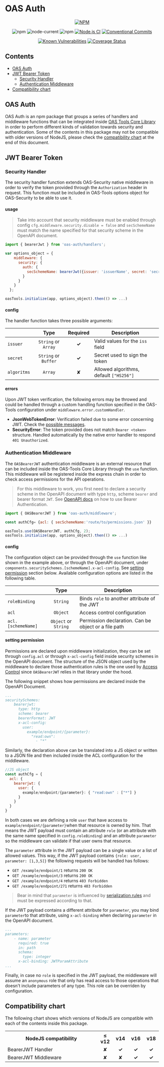 # OAS Auth

<div align="center">

[![NPM](https://nodei.co/npm/oas-auth.png?compact=true)](https://nodei.co/npm/oas-auth/)

![npm](https://img.shields.io/npm/v/oas-auth)
![node-current](https://img.shields.io/node/v/oas-auth)
![npm](https://img.shields.io/npm/dw/oas-auth)
[![Node.js CI](https://github.com/oas-tools/oas-tools/actions/workflows/nodejs.yaml/badge.svg)](https://github.com/oas-tools/oas-auth/actions/workflows/nodejs.yaml)
[![Conventional Commits](https://img.shields.io/badge/Conventional%20Commits-1.0.0-green.svg)](https://conventionalcommits.org)
<br/>

[![Known Vulnerabilities](https://snyk.io/test/github/oas-tools/oas-auth/main/badge.svg)](https://snyk.io/test/github/oas-tools/oas-auth)
[![Coverage Status](https://coveralls.io/repos/github/oas-tools/oas-auth/badge.svg?branch=main)](https://coveralls.io/github/oas-tools/oas-auth?branch=main)
</div>

## Contents
- [OAS Auth](#oas-auth-1)
- [JWT Bearer Token](#jwt-bearer-token)
  * [Security Handler](#security-handler)
  * [Authentication Middleware](#authentication-middleware)
- [Compatibility chart](#compatibility-chart)

## OAS Auth
OAS Auth is an npm package that groups a series of handlers and middleware functions that can be integrated inside [OAS Tools Core Library](https://github.com/oas-tools/oas-tools) in order to perform different kinds of validation towards security and authentication. Some of the contents in this package may not be compatible with older versions of NodeJS, please check the [compatibility chart](#compatibility-chart) at the end of this document.

## JWT Bearer Token

### Security Handler
The security handler function extends OAS-Security native middleware in order to verify the token provided through the `Authorization` header in request. This function must be included in OAS-Tools options object for OAS-Security to be able to use it.

#### usage
> Take into account that security middleware must be enabled through config `cfg.middleware.security.disable = false` and `secSchemeName` must match the name specified for that security scheme in the OpenAPI document.

```javascript
import { bearerJwt } from 'oas-auth/handlers';

var options_object = {
    middleware: {
      security: {
        auth: {
          secSchemeName: bearerJwt({issuer: 'issuerName', secret: 'secretKey'})
        }
      }
    }
  };

oasTools.initialize(app, options_object).then(() => ...)
```

#### config
The handler function takes three possible arguments:

|          	 | **Type**            |**Required**    |**Description**                         |
|------------|:-------------------:|:--------------:|----------------------------------------|
| `issuer`   | `String` or `Array` |**✓**           | Valid values for the `iss` field       |
| `secret` 	 | `String` or `Buffer`|**✓**           | Secret used to sign the token          |
| `algoritms`| `Array`             |✘               | Allowed algorithms, default `["HS256"]`|

#### errors
Upon JWT token verification, the following errors may be throwed and could be handled through a custom handling function specified in the OAS-Tools configuration under `middleware.error.customHandler`.

- **JsonWebTokenError**: Verification failed due to some error concerning JWT. Check the [possible messages](https://github.com/auth0/node-jsonwebtoken#jsonwebtokenerror).
- **SecurityError**: The token provided does not match `Bearer <token>` structure. Handled automatically by the native error handler to respond `401 Unauthorized`.

### Authentication Middleware
The `OASBearerJWT` authentication middleware is an external resource that can be included inside the OAS-Tools Core Library through the `use` function. This middleware will be registered inside the express chain in order to check access permissions for the API operations.

> For this middleware to work, you first need to declare a security scheme in the OpenAPI document with type `http`, scheme `bearer` and bearer format `JWT`. See [OpenAPI docs](https://swagger.io/docs/specification/authentication/bearer-authentication/) on how to use Bearer Authentication.

```javascript
import { OASBearerJWT } from 'oas-auth/middleware';

const authCfg= {acl: { secSchemeName:'route/to/permissions.json' }}

oasTools.use(OASBearerJWT, authCfg, 2);
oasTools.initialize(app, options_object).then(() => ...)

```

#### config
The configuration object can be provided through the `use` function like shown in the example above, or through the OpenAPI document, under `components.securitySchemes.[schemeName].x-acl-config`. See [setting permission](#setting-permission) section below. Available configuration options are listed in the following table.

|          	 			 | **Type**            |**Description**                             		 |
|------------------------|:-------------------:|-----------------------------------------------------|
|`roleBinding`			 | `String`            | Binds `role` to another attribute of the JWT		 |
| `acl`      			 | `Object`            | Access control configuration      	        		 |
| `acl.[schemeName]` 	 | `Object` or `String`| Permission declaration. Can be object or a file path|


#### setting permission
Permissions are declared upon middleware initialization, they can be set through `config.acl` or through `x-acl-config` field inside security schemes in the OpenAPI document. The structure of the JSON object used by the middleware to declare those authentication rules is the one used by [Access Control](https://github.com/onury/accesscontrol#defining-all-grants-at-once) since `OASBearerJWT` relies in that library under the hood.

The following snippet shows how permissions are declared inside the OpenAPI Document.

```yaml
...
securitySchemes:
    bearerjwt:
      type: http
      scheme: bearer
      bearerFormat: JWT
      x-acl-config:
        user:
          example/endpoint/{parameter}:
            "read:own":
              - "*"
```

Similarly, the declaration above can be translated into a JS object or written to a JSON file and then included inside the ACL configuration for the middleware.

```javascript
//JS object
const authCfg = {
  acl: {
    bearerjwt: {
      user: {
        example/endpoint/{parameter}: { "read:own" : ["*"] }
      }
    }
  } 
}
```
In both cases we are defining a role `user` that have access to `example/endpoint/{parameter}`when that resource is owned by him. That means the JWT payload must contain an attribute `role` (or an attribute with the same name specified in `config.roleBinding`) and an attribute `parameter` so the middleware can validate if that user owns that resource.

The `parameter` attribute in the JWT payload can be a single value or a list of allowed values. This way, if the JWT payload contains `{role: user, parameter: [1,3,5]}` the following requests will be handled has follows:
- `GET /example/endpoint/1` returns `200 OK`
- `GET /example/endpoint/3` returns `200 OK`
- `GET /example/endpoint/4` returns `403 Forbidden`
- `GET /example/endpoint/271` returns `403 Forbidden`

> Bear in mind that `parameter` is influenced by [serialization rules](https://swagger.io/docs/specification/serialization/) and must be expressed according to that.

If the JWT payload contains a different attribute for `parameter`, you may bind `parameter`to that attribute, using `x-acl-binding` when declaring `parameter` in the OpenAPI document.

```yaml
...
parameters:
	- name: parameter
	  required: true
      in: path
      schema:
      	type: integer
      x-acl-binding: JWTParamAttribute
...
```

Finally, in case no `role` is specified in the JWT payload, the middleware will assume an `anonymous` role that only has read access to those operations that doesn't include parameters of any type. This role can be overriden by configuration.

## Compatibility chart
The following chart shows which versions of NodeJS are compatible with each of the contents inside this package.

<table>
	<tr width="100%">
    	<th width="60%">NodeJS compatibility</th>
        <th width="10%">≤ v12</th>
        <th width="10%">v14</th>
        <th width="10%">v16</th>
        <th width="10%">v18</th>
    </tr>
    <tr>
    	<td>BearerJWT Handler</td>
        <td align="center">✘</td>
        <td align="center"><b>✓</b></td>
        <td align="center"><b>✓</b></td>
        <td align="center"><b>✓</b></td>
    </tr>
    <tr>
    	<td>BearerJWT Middleware</td>
        <td align="center">✘</td>
        <td align="center">✘</td>
        <td align="center"><b>✓</b></td>
        <td align="center"><b>✓</b></td>
    </tr>
</table>
